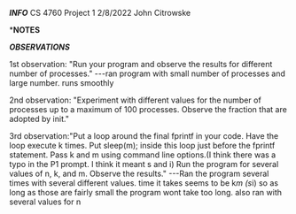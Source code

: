 ***INFO***
CS 4760
Project 1
2/8/2022
John Citrowske


***NOTES**




***OBSERVATIONS***


1st observation: "Run your program and observe the results for different number of processes."
---ran program with small number of processes and large number. runs smoothly

2nd observation: "Experiment with different values for the number of processes up to a maximum of 100 processes. Observe the fraction
that are adopted by init."


3rd observation:"Put a loop around the final fprintf in your code. Have the loop execute k times. Put sleep(m); inside this loop
just before the fprintf statement. Pass k and m using command line options.(I think there was a typo in the P1 prompt. I think it meant s and i) Run the program for several values of n, k, and m. Observe the results."
---Ran the program several times with several different values. time it takes seems to be k*m (s*i) so as long as those are fairly small the program wont take too long. also ran with several values for n
